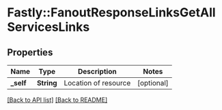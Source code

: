 # Fastly::FanoutResponseLinksGetAllServicesLinks

## Properties

| Name | Type | Description | Notes |
| ---- | ---- | ----------- | ----- |
| **_self** | **String** | Location of resource | [optional] |

[[Back to API list]](../../README.md#endpoints) [[Back to README]](../../README.md)

